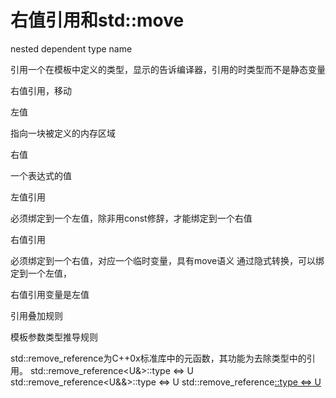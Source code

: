# 右值引用和std::move
nested dependent type name

引用一个在模板中定义的类型，显示的告诉编译器，引用的时类型而不是静态变量


右值引用，移动

左值

指向一块被定义的内存区域


右值

一个表达式的值


左值引用

必须绑定到一个左值，除非用const修辞，才能绑定到一个右值


右值引用

必须绑定到一个右值，对应一个临时变量，具有move语义
通过隐式转换，可以绑定到一个左值，

右值引用变量是左值



引用叠加规则


模板参数类型推导规则


std::remove_reference为C++0x标准库中的元函数，其功能为去除类型中的引用。
std::remove_reference<U&>::type <=> U
std::remove_reference<U&&>::type <=> U
std::remove_reference<U>::type <=> U
